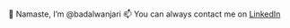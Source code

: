 👋 Namaste, I’m @badalwanjari
📫 You can always contact me on [LinkedIn](https://www.linkedin.com/in/badalwanjari/) 

<!---
badalwanjari/badalwanjari is a ✨ special ✨ repository because its `README.md` (this file) appears on your GitHub profile.
You can click the Preview link to take a look at your changes.
--->
